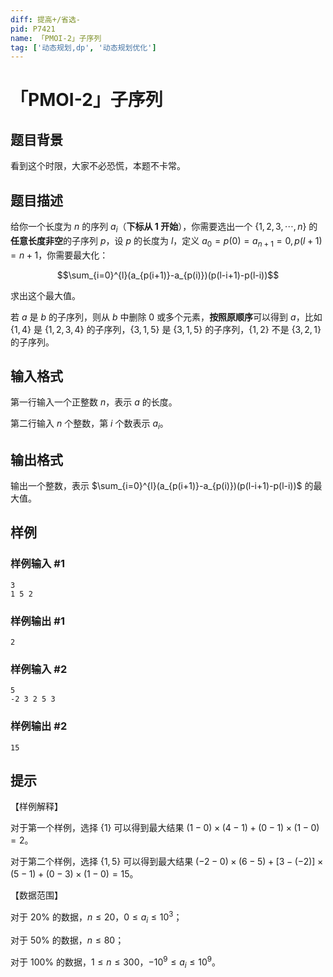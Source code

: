 ```yaml
---
diff: 提高+/省选-
pid: P7421
name: 「PMOI-2」子序列
tag: ['动态规划,dp', '动态规划优化']
---
```

# 「PMOI-2」子序列
## 题目背景

看到这个时限，大家不必恐慌，本题不卡常。
## 题目描述

给你一个长度为 $n$ 的序列 $a_i$（**下标从 $1$ 开始**），你需要选出一个 $\{1,2,3,\cdots,n\}$ 的**任意长度非空**的子序列 $p$，设 $p$ 的长度为 $l$，定义 $a_0=p(0)=a_{n+1}=0,p(l+1)=n+1$，你需要最大化：

$$\sum_{i=0}^{l}(a_{p(i+1)}-a_{p(i)})(p(l-i+1)-p(l-i))$$

求出这个最大值。

若 $a$ 是 $b$ 的子序列，则从 $b$ 中删除 $0$ 或多个元素，**按照原顺序**可以得到 $a$，比如 $\{1,4\}$ 是 $\{1,2,3,4\}$ 的子序列，$\{3,1,5\}$ 是 $\{3,1,5\}$ 的子序列，$\{1,2\}$ 不是 $\{3,2,1\}$ 的子序列。
## 输入格式

第一行输入一个正整数 $n$，表示 $a$ 的长度。

第二行输入 $n$ 个整数，第 $i$ 个数表示 $a_i$。
## 输出格式

输出一个整数，表示 $\sum_{i=0}^{l}(a_{p(i+1)}-a_{p(i)})(p(l-i+1)-p(l-i))$ 的最大值。
## 样例

### 样例输入 #1
```
3
1 5 2
```
### 样例输出 #1
```
2
```
### 样例输入 #2
```
5
-2 3 2 5 3
```
### 样例输出 #2
```
15
```
## 提示

【样例解释】

对于第一个样例，选择 $\{1\}$ 可以得到最大结果 $(1-0)\times(4-1)+(0-1)\times(1-0)=2$。

对于第二个样例，选择 $\{1,5\}$ 可以得到最大结果 $(-2-0)\times(6-5)+[3-(-2)]\times(5-1)+(0-3)\times(1-0)=15$。

【数据范围】

对于 $20\%$ 的数据，$n\le20$，$0\le a_i\le10^3$；

对于 $50\%$ 的数据，$n\le80$；

对于 $100\%$ 的数据，$1\le n\le300$，$-10^9\le a_i\le10^9$。
